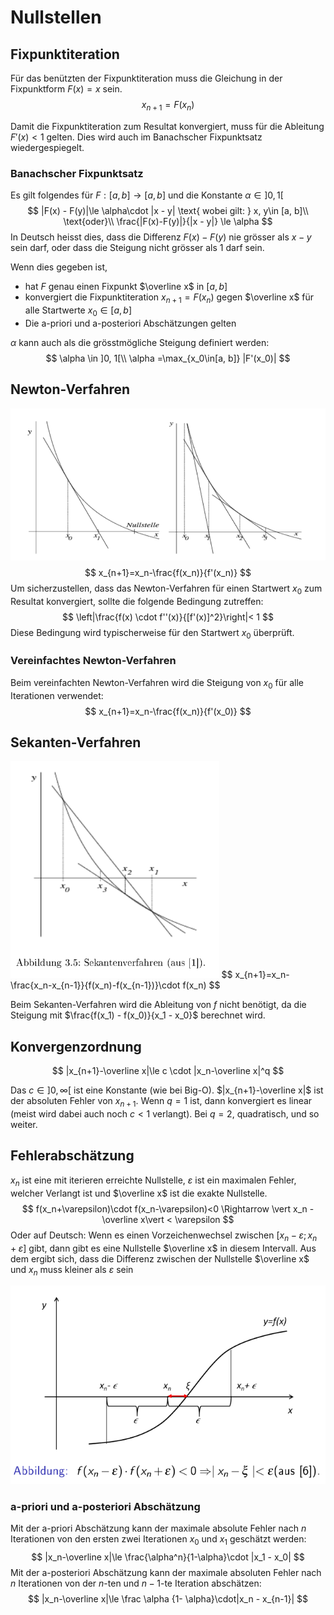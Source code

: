 # Nullstellen

## Fixpunktiteration

Für das benützten der Fixpunktiteration muss die Gleichung in der Fixpunktform $F(x)=x$ sein.
$$
x_{n+1}=F(x_n)
$$

Damit die Fixpunktiteration zum Resultat konvergiert, muss für die Ableitung $F'(x)<1$  gelten. Dies wird auch im Banachscher Fixpunktsatz wiedergespiegelt.

### Banachscher Fixpunktsatz

Es gilt folgendes für $F: [a, b] \to [a, b]$ und die Konstante $\alpha \in ]0, 1[$
$$
|F(x) - F(y)|\le \alpha\cdot |x - y| \text{ wobei gilt: } x, y\in [a, b]\\
\text{oder}\\
\frac{|F(x)-F(y)|}{|x - y|} \le \alpha
$$
In Deutsch heisst dies, dass die Differenz $F(x) - F(y)$ nie grösser als $x-y$ sein darf, oder dass die Steigung nicht grösser als $1$ darf sein.

Wenn dies gegeben ist, 

* hat $F$ genau einen Fixpunkt $\overline x$ in $[a, b]$
* konvergiert die Fixpunktiteration $x_{n+1}=F(x_n)$ gegen $\overline x$ für alle Startwerte $x_0\in [a, b]$
* Die a-priori und a-posteriori Abschätzungen gelten

$\alpha$ kann auch als die grösstmögliche Steigung definiert werden:
$$
\alpha \in ]0, 1[\\
\alpha =\max_{x_0\in[a, b]} |F'(x_0)|
$$

## Newton-Verfahren

![image-20221022152555975](res/image-20221022152555975.png)
$$
x_{n+1}=x_n-\frac{f(x_n)}{f'(x_n)}
$$
Um sicherzustellen, dass das Newton-Verfahren für einen Startwert $x_0$ zum Resultat konvergiert, sollte die folgende Bedingung zutreffen:
$$
\left|\frac{f(x) \cdot f''(x)}{[f'(x)]^2}\right|< 1	
$$
Diese Bedingung wird typischerweise für den Startwert $x_0$ überprüft.

### Vereinfachtes Newton-Verfahren

Beim vereinfachten Newton-Verfahren wird die Steigung von $x_0$ für alle Iterationen verwendet:
$$
x_{n+1}=x_n-\frac{f(x_n)}{f'(x_0)}
$$

## Sekanten-Verfahren

<img src="res/image-20221023122219558.png" alt="image-20221023122219558" style="zoom:67%;" />
$$
x_{n+1}=x_n-\frac{x_n-x_{n-1}}{f(x_n)-f(x_{n-1})}\cdot f(x_n)
$$


Beim Sekanten-Verfahren wird die Ableitung von $f$ nicht benötigt, da die Steigung mit $\frac{f(x_1) - f(x_0)}{x_1 - x_0}$ berechnet wird.

## Konvergenzordnung

$$
|x_{n+1}-\overline x|\le c \cdot |x_n-\overline x|^q
$$



Das $c \in ]0, \infty[$ ist eine Konstante (wie bei Big-O).  $|x_{n+1}-\overline x|$ ist der absoluten Fehler von $x_{n+1}$. Wenn $q=1$ ist, dann konvergiert es linear (meist wird dabei auch noch $c < 1$ verlangt). Bei $q=2$, quadratisch, und so weiter.

## Fehlerabschätzung

$x_n$ ist eine mit iterieren erreichte Nullstelle, $\varepsilon$ ist ein maximalen Fehler, welcher Verlangt ist und $\overline x$ ist die exakte Nullstelle.
$$
f(x_n+\varepsilon)\cdot f(x_n-\varepsilon)<0 \Rightarrow \vert x_n - \overline x\vert < \varepsilon
$$
Oder auf Deutsch: Wenn es einen Vorzeichenwechsel zwischen $[x_n-\varepsilon; x_n + \varepsilon]$ gibt, dann gibt es eine Nullstelle $\overline x$ in diesem Intervall. Aus dem ergibt sich, dass die Differenz zwischen der Nullstelle $\overline x$ und $x_n$ muss kleiner als $\varepsilon$ sein

![image-20221019090047529](res/image-20221019090047529.png)

### a-priori und a-posteriori Abschätzung

Mit der a-priori Abschätzung kann der maximale absolute Fehler nach $n$ Iterationen von den ersten zwei Iterationen $x_0$ und $x_1$ geschätzt werden:
$$
|x_n-\overline x|\le \frac{\alpha^n}{1-\alpha}\cdot |x_1 - x_0|
$$
Mit der a-posteriori Abschätzung kann der maximale absoluten Fehler nach $n$  Iterationen von der $n$-ten und $n-1$-te Iteration abschätzen:
$$
|x_n-\overline x|\le \frac \alpha {1- \alpha}\cdot|x_n - x_{n-1}|
$$


